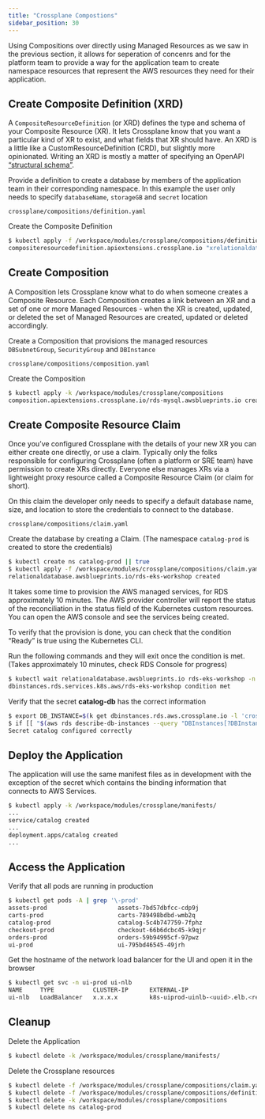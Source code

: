 ```yaml
---
title: "Crossplane Compostions"
sidebar_position: 30
---
```


Using Compositions over directly using Managed Resources as we saw in the previous section, it allows for seperation of concenrs and for the platform team to provide
a way for the application team to create namespace resources that represent the AWS resources they need for their application.

## Create Composite Definition (XRD)

A `CompositeResourceDefinition` (or XRD) defines the type and schema of your Composite Resource (XR). It lets Crossplane know that you want a particular kind of XR to exist, and what fields that XR should have. An XRD is a little like a CustomResourceDefinition (CRD), but slightly more opinionated. Writing an XRD is mostly a matter of specifying an OpenAPI [“structural schema”](https://kubernetes.io/docs/tasks/extend-kubernetes/custom-resources/custom-resource-definitions/).


Provide a definition to create a database by members of the application team in their corresponding namespace.
In this example the user only needs to specify `databaseName`, `storageGB` and `secret` location
```file
crossplane/compositions/definition.yaml
```

Create the Composite Definition
```bash
$ kubectl apply -f /workspace/modules/crossplane/compositions/definition.yaml
compositeresourcedefinition.apiextensions.crossplane.io "xrelationaldatabases.awsblueprints.io" deleted
```

## Create Composition

A Composition lets Crossplane know what to do when someone creates a Composite Resource. Each Composition creates a link between an XR and a set of one or more Managed Resources - when the XR is created, updated, or deleted the set of Managed Resources are created, updated or deleted accordingly.

Create a Composition that provisions the managed resources `DBSubnetGroup`, `SecurityGroup` and `DBInstance`
```file
crossplane/compositions/composition.yaml
```

Create the Composition
```bash
$ kubectl apply -k /workspace/modules/crossplane/compositions
composition.apiextensions.crossplane.io/rds-mysql.awsblueprints.io created
```

## Create Composite Resource Claim 

Once you’ve configured Crossplane with the details of your new XR you can either create one directly, or use a claim. Typically only the folks responsible for configuring Crossplane (often a platform or SRE team) have permission to create XRs directly. Everyone else manages XRs via a lightweight proxy resource called a Composite Resource Claim (or claim for short).

On this claim the developer only needs to specify a default database name, size, and location to store the credentials to connect to the database.

```file
crossplane/compositions/claim.yaml
```

Create the database by creating a Claim. (The namespace `catalog-prod` is created to store the credentials)
```bash
$ kubectl create ns catalog-prod || true
$ kubectl apply -f /workspace/modules/crossplane/compositions/claim.yaml
relationaldatabase.awsblueprints.io/rds-eks-workshop created
```


It takes some time to provision the AWS managed services, for RDS approximately 10 minutes. The AWS provider controller will report the status of the reconciliation in the status field of the Kubernetes custom resources.  
You can open the AWS console and see the services being created.

To verify that the provision is done, you can check that the condition “Ready” is true using the Kubernetes CLI.

Run the following commands and they will exit once the condition is met. (Takes approximately 10 minutes, check RDS Console for progress)
```bash timeout=1080
$ kubectl wait relationaldatabase.awsblueprints.io rds-eks-workshop -n catalog-prod --for=condition=Ready --timeout=15m
dbinstances.rds.services.k8s.aws/rds-eks-workshop condition met
```

Verify that the secret **catalog-db** has the correct information
```bash
$ export DB_INSTANCE=$(k get dbinstances.rds.aws.crossplane.io -l 'crossplane.io/claim-name=rds-eks-workshop' -o jsonpath='{.items[*].status.atProvider.dbInstanceIdentifier}')
$ if [[ "$(aws rds describe-db-instances --query "DBInstances[?DBInstanceIdentifier == "\'${DB_INSTANCE}\'"].Endpoint.Address" --output text)" ==  "$(kubectl get secret catalog-db -o go-template='{{.data.endpoint|base64decode}}' -n catalog-prod)" ]]; then echo "Secret catalog configured correctly"; else echo "Error Catalo misconfigured"; false; fi
Secret catalog configured correctly
```


## Deploy the Application

The application will use the same manifest files as in development with the exception of the secret which contains the binding information that connects to AWS Services.

```bash
$ kubectl apply -k /workspace/modules/crossplane/manifests/
...
service/catalog created
...
deployment.apps/catalog created
...
```

## Access the Application

Verify that all pods are running in production

```bash
$ kubectl get pods -A | grep '\-prod'
assets-prod                    assets-7bd57dbfcc-cdp9j                         1/1     Running   0              1m
carts-prod                     carts-789498bdbd-wmb2q                          1/1     Running   0              1m
catalog-prod                   catalog-5c4b747759-7fphz                        1/1     Running   0              1m
checkout-prod                  checkout-66b6dcbc45-k9qjr                       1/1     Running   0              1m
orders-prod                    orders-59b94995cf-97pwz                         1/1     Running   0              1m
ui-prod                        ui-795bd46545-49jrh                             1/1     Running   0              1m
```

Get the hostname of the network load balancer for the UI and open it in the browser

```bash
$ kubectl get svc -n ui-prod ui-nlb
NAME     TYPE           CLUSTER-IP      EXTERNAL-IP                                           PORT(S)        AGE
ui-nlb   LoadBalancer   x.x.x.x         k8s-uiprod-uinlb-<uuid>.elb.<region>.amazonaws.com    80:32028/TCP   111m
```

## Cleanup

Delete the Application
```bash
$ kubectl delete -k /workspace/modules/crossplane/manifests/
```
Delete the Crossplane resources
```bash
$ kubectl delete -f /workspace/modules/crossplane/compositions/claim.yaml
$ kubectl delete -f /workspace/modules/crossplane/compositions/definition.yaml
$ kubectl delete -k /workspace/modules/crossplane/compositions
$ kubectl delete ns catalog-prod
```